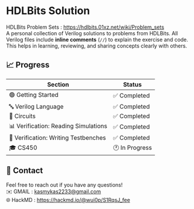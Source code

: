 # HDLBits Solution

HDLBits Problem Sets : https://hdlbits.01xz.net/wiki/Problem_sets <br>
A personal collection of Verilog solutions to problems from HDLBits. All Verilog files include **inline comments** (`//`) to explain the exercise and code. This helps in learning, reviewing, and sharing concepts clearly with others.

## 📈 Progress

| Section                             | Status          |
|-------------------------------------|-----------------|
| 🟢 Getting Started                   | ✅ Completed     |
| 🔤 Verilog Language                  | ✅ Completed     |
| 🔧 Circuits                          | ✅ Completed    |
| 📊 Verification: Reading Simulations| ✅ Completed   |
| 🧪 Verification: Writing Testbenches| ✅ Completed   |
| 🎓 CS450                            | 🕐 In Progress   |

## 📩 Contact
Feel free to reach out if you have any questions! <br>
✉️ GMAIL : kasmykas2233@gmail.com <br>
🌐 HackMD : https://hackmd.io/@wui0p/S1RqsJ_fee

